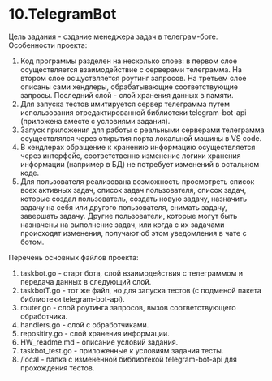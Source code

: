 # 10.TelegramBot

Цель задания - сздание менеджера задач в телеграм-боте.
Особенности проекта:
1. Код программы разделен на несколько слоев: в первом слое осуществляется взаимодействие с серверами телеграмма. На втором слое осщуствляется роутинг запросов. На третьем слое описаны сами хендлеры, обрабатывающие соответствующие запросы. Последний слой - слой хранения данных в памяти.
2. Для запуска тестов имитируется сервер телеграмма путем использования отредактированной библиотеки telegram-bot-api (приложена вместе с условиями задания).
3. Запуск приложения для работы с реальными серверами телеграмма осуществлялся через открытия порта локальной машины в VS code.
4. В хендлерах обращение к хранению информацию осуществляется через интерфейс, соответственно изменение логики хранения информации (например в БД) не потребует изменений в остальном коде.
5. Для пользователя реализована возможность просмотреть список всех активных задач, список задач пользователя, список задач, которые создал пользователь, создать новую задачу, назначить задачу на себя или другого пользователя, снимать задачу, завершать задачу. Другие пользователи, которые могут быть назначены на выполнение задач, или когда с их задачами происходят изменения, получают об этом уведомления в чате с ботом.

Перечень основных файлов проекта:
1. taskbot.go - старт бота, слой взаимодействия с телеграммом и передача данных в следующий слой.
2. taskbotT.go - тот же файл, но для запуска тестов (с подменой пакета библиотеки telegram-bot-api).
3. router.go - слой роутинга запросов, вызов соответствующего обработчика.
4. handlers.go - слой с обработчиками.
5. repositiry.go - слой хранения информации.
6. HW_readme.md - описание условий задания.
7. taskbot_test.go - приложенные к условиям задания тесты.
8. /local - папка с измененной библиотекой telegram-bot-api для прохождения тестов.
